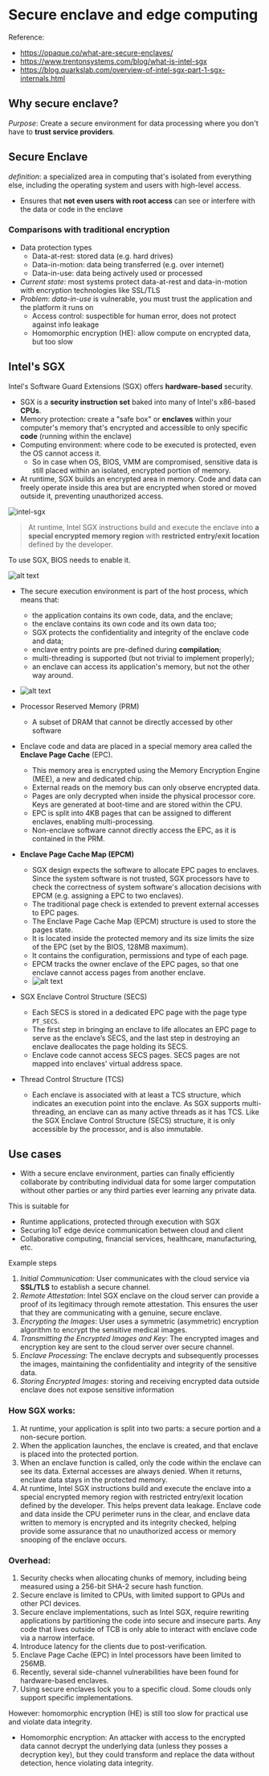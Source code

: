 # Secure enclave and edge computing 

Reference: 
* https://opaque.co/what-are-secure-enclaves/
* https://www.trentonsystems.com/blog/what-is-intel-sgx
* https://blog.quarkslab.com/overview-of-intel-sgx-part-1-sgx-internals.html
  
## Why secure enclave? 
_Purpose_: Create a secure environment for data processing where you don't have to **trust service providers**.

## Secure Enclave 
_definition_: a specialized area in computing that's isolated from everything else, including the operating system and users with high-level access.

-  Ensures that **not even users with root access** can see or interfere with the data or code in the enclave

### Comparisons with traditional encryption 
* Data protection types 
  * Data-at-rest: stored data (e.g. hard drives) 
  * Data-in-motion: data being transferred (e.g. over internet) 
  * Data-in-use: data being actively used or processed
* _Current state_: most systems protect data-at-rest and data-in-motion with encryption technologies like SSL/TLS
* _Problem_: *data-in-use* is vulnerable, you must trust the application and the platform it runs on
    *  Access control: suspectible for human error, does not protect against info leakage
    *  Homomorphic encryption (HE): allow compute on encrypted data, but too slow  

## Intel's SGX 
Intel's Software Guard Extensions (SGX) offers **hardware-based** security. 
* SGX is a **security instruction set** baked into many of Intel's x86-based **CPUs**. 
* Memory protection: create a "safe box" or **enclaves** within your computer's memory that's encrypted and accessible to only specific **code** (running within the enclave)
* Computing environment: where code to be executed is protected, even the OS cannot access it.
  * So in case when OS, BIOS, VMM are compromised, sensitive data is still placed within an isolated, encrypted portion of memory. 
* At runtime, SGX builds an encrypted area in memory. Code and data can freely operate inside this area but are encrypted when stored or moved outside it, preventing unauthorized access.
   
![intel-sgx](images/54-secure-enclave/intel-sgx.png)


>At runtime, Intel SGX instructions build and execute the enclave into **a special encrypted memory region** with **restricted entry/exit location** defined by the developer.

To use SGX, BIOS needs to enable it. 

![alt text](images/54-secure-enclave/illustration.png)

* The secure execution environment is part of the host process, which means that:
  * the application contains its own code, data, and the enclave;
  * the enclave contains its own code and its own data too;
  * SGX protects the confidentiality and integrity of the enclave code and data;
  * enclave entry points are pre-defined during **compilation**;
  * multi-threading is supported (but not trivial to implement properly);
  * an enclave can access its application's memory, but not the other way around.
* ![alt text](images/54-secure-enclave/PRM-EPC-EPCM.png)
* Processor Reserved Memory (PRM)
  * A subset of DRAM that cannot be directly accessed by other software
* Enclave code and data are placed in a special memory area called the **Enclave Page Cache** (EPC). 
  * This memory area is encrypted using the Memory Encryption Engine (MEE), a new and dedicated chip.
  * External reads on the memory bus can only observe encrypted data. 
  * Pages are only decrypted when inside the physical processor core. Keys are generated at boot-time and are stored within the CPU.
  * EPC is split into 4KB pages that can be assigned to different enclaves, enabling multi-processing. 
  * Non-enclave software cannot directly access the EPC, as it is contained in the PRM. 
* **Enclave Page Cache Map (EPCM)**
  * SGX design expects the software to allocate EPC pages to enclaves. Since the system software is not trusted, SGX processors have to check the correctness of system software's allocation decisions with EPCM (e.g. assigning a EPC to two enclaves). 
  * The traditional page check is extended to prevent external accesses to EPC pages. 
  * The Enclave Page Cache Map (EPCM) structure is used to store the pages state. 
  * It is located inside the protected memory and its size limits the size of the EPC (set by the BIOS, 128MB maximum). 
  * It contains the configuration, permissions and type of each page.
  * EPCM tracks the owner enclave of the EPC pages, so that one enclave cannot access pages from another enclave. 
  * ![alt text](images/54-secure-enclave/flow-chart.png)

* SGX Enclave Control Structure (SECS)
  * Each SECS is stored in a dedicated EPC page with the page type `PT_SECS`.
  * The first step in bringing an enclave to life allocates an EPC page to serve as the enclave’s SECS, and the last step in destroying an enclave deallocates the page holding its SECS. 
  * Enclave code cannot access SECS pages. SECS pages are not mapped into enclaves' virtual address space. 
* Thread Control Structure (TCS)
  * Each enclave is associated with at least a TCS structure, which indicates an execution point into the enclave. As SGX supports multi-threading, an enclave can as many active threads as it has TCS. Like the SGX Enclave Control Structure (SECS) structure, it is only accessible by the processor, and is also immutable.

## Use cases 
* With a secure enclave environment, parties can finally efficiently collaborate by contributing individual data for some larger computation without other parties or any third parties ever learning any private data. 

This is suitable for 
* Runtime applications, protected through execution with SGX
* Securing IoT edge device communication between cloud and client
* Collaborative computing, financial services, healthcare, manufacturing, etc. 

Example steps
1. _Initial Communication_: User communicates with the cloud service via **SSL/TLS** to establish a secure channel.
2. _Remote Attestation_: Intel SGX enclave on the cloud server can provide a proof of its legitimacy through remote attestation. This ensures the user that they are communicating with a genuine, secure enclave.
3. _Encrypting the Images_: User uses a symmetric (asymmetric) encryption algorithm to encrypt the sensitive medical images. 
4. _Transmitting the Encrypted Images and Key_: The encrypted images and encryption key are sent to the cloud server over secure channel.
5. _Enclave Processing_: The enclave decrypts and subsequently processes the images, maintaining the confidentiality and integrity of the sensitive data.
6. _Storing Encrypted Images_: storing and receiving encrypted data outside enclave does not expose sensitive information

### How SGX works: 

1. At runtime, your application is split into two parts: a secure portion and a non-secure portion.
2. When the application launches, the enclave is created, and that enclave is placed into the protected portion.
3. When an enclave function is called, only the code within the enclave can see its data. External accesses are always denied. When it returns, enclave data stays in the protected memory.
4. At runtime, Intel SGX instructions build and execute the enclave into a special encrypted memory region with restricted entry/exit location defined by the developer. This helps prevent data leakage. Enclave code and data inside the CPU perimeter runs in the clear, and enclave data written to memory is encrypted and its integrity checked, helping provide some assurance that no unauthorized access or memory snooping of the enclave occurs.
### Overhead:

1. Security checks when allocating chunks of memory, including being measured using a 256-bit SHA-2 secure hash function.
2. Secure enclave is limited to CPUs, with limited support to GPUs and other PCI devices. 
3. Secure enclave implementations, such as Intel SGX, require rewriting applications by partitioning the code into secure and insecure parts. Any code that lives outside of TCB is only able to interact with enclave code via a narrow interface. 
4. Introduce latency for the clients due to post-verification. 
5. Enclave Page Cache (EPC) in Intel processors have been limited to 256MB. 
6. Recently, several side-channel vulnerabilities have been found for hardware-based enclaves. 
7. Using secure enclaves lock you to a specific cloud. Some clouds only support specific implementations.

However: homomorphic encryption (HE) is still too slow for practical use and violate data integrity.
* Homomorphic encryption: An attacker with access to the encrypted data cannot decrypt the underlying data (unless they posses a decryption key), but they could transform and replace the data without detection, hence violating data integrity. 